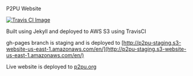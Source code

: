 P2PU Website

[![Travis CI Image](https://travis-ci.org/p2pu/p2pu-website.svg])](https://travis-ci.org/p2pu/p2pu-website)

Built using Jekyll and deployed to AWS S3 using TravisCI

gh-pages branch is staging and is deployed to [http://p2pu-staging.s3-website-us-east-1.amazonaws.com/en/](http://p2pu-staging.s3-website-us-east-1.amazonaws.com/en/)

Live website is deployed to [p2pu.org](https://p2pu.org/en/)
